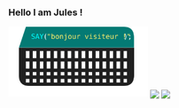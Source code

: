 <!--
**Jules-Latapy/Jules-Latapy** is a ✨ _special_ ✨ repository because its `README.md` (this file) appears on your GitHub profile.

Here are some ideas to get you started:

- 🔭 I’m currently working on ...
- 🌱 I’m currently learning ...
- 👯 I’m looking to collaborate on ...
- 🤔 I’m looking for help with ...
- 💬 Ask me about ...
- 📫 How to reach me: ...
- 😄 Pronouns: ...
- ⚡ Fun fact: ...
-->
### Hello I am Jules !

<img src="./hello.svg" style="width:50%">

  <img align="center" src="https://github-readme-stats.vercel.app/api?username=Jules-Latapy&include_all_commits=true&count_private=true&show_icons=true&icon_color=AE81FF&title_color=F92672&text_color=FEED6C&bg_color=202020&border_radius=20%&border_color=047a74">

<img align="center" src="https://github-readme-stats.vercel.app/api/top-langs/?username=Jules-Latapy&hide=HTML&show_icons=true&icon_color=AE81FF&title_color=F92672&text_color=FEED6C&bg_color=202020&border_radius=20%&border_color=047a74&layout=compact">
  
<!--![counter](https://enkdspcjlqmnsoy.m.pipedream.net)-->

